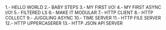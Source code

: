 1.- HELLO WORLD
2.- BABY STEPS
3.- MY FIRST I/O!
4.- MY FIRST ASYNC I/O!
5.- FILTERED LS
6.- MAKE IT MODULAR
7.- HTTP CLIENT
8.- HTTP COLLECT
9.- JUGGLING ASYNC
10.- TIME SERVER
11.- HTTP FILE SERVER
12.- HTTP UPPERCASERER
13.- HTTP JSON API SERVER
